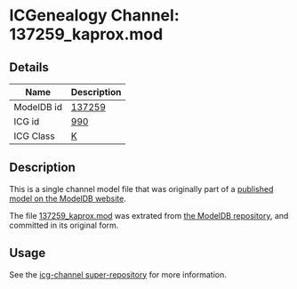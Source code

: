 # ICGenealogy Channel: 137259\_kaprox.mod

## Details

Name | Description
---- | -----------
ModelDB id | [137259](http://senselab.med.yale.edu/ModelDB/ShowModel.cshtml?model=137259)
ICG id | [990](http://icg.neurotheory.ox.ac.uk/channels/1/990)
ICG Class | [K](http://icg.neurotheory.ox.ac.uk/channels/1)

## Description

This is a single channel model file that was originally part of a [published model on the ModelDB website](http://senselab.med.yale.edu/mModelDB/ShowModel.cshtml?model=137259).

The file [137259\_kaprox.mod](137259_kaprox.mod) was extrated from [the ModelDB repository](http://senselab.med.yale.edu/ModelDB/ShowModel.cshtml?model=137259), and committed in its original form.

## Usage

See the [icg-channel super-repository](https://github.com/icgenealogy/icg-channels) for more information.